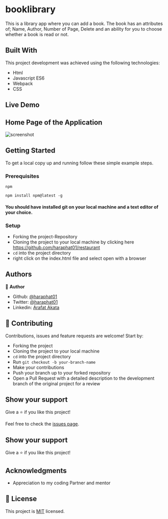 # booklibrary

This is a library app where you can add a book. The book has an attributes of; Name, Author, Number of Page, Delete and an ability for you to choose whether a book is read or not.

## Built With
This project development was achieved using the following technologies:

- Html
- Javascript ES6
- Webpack
- CSS

## Live Demo



## Home Page of the Application
![screenshot](restaurant.png)


## Getting Started

To get a local copy up and running follow these simple example steps.

### Prerequisites
    npm

    npm install npm@latest -g

#### You should have installed git on your local machine and a text editor of your choice.
### Setup

- Forking the project-Repository
- Cloning the project to your local machine by clicking here https://github.com/haraphat01/restaurant
- `cd` into the project directory
- right click on the index.html file and select open with a browser


## Authors

👤 **Author**

- Github: [@haraphat01](https://github.com/haraphat01)
- Twitter: [@haraphat01](https://twitter.com/haraphat01)
- Linkedin: [Arafat Akata](https://www.linkedin.com/in/arafat-akata/)


## 🤝 Contributing

Contributions, issues and feature requests are welcome! Start by:

- Forking the project
- Cloning the project to your local machine
- `cd` into the project directory
- Run `git checkout -b your-branch-name`
- Make your contributions
- Push your branch up to your forked repository
- Open a Pull Request with a detailed description to the development branch of the original project for a review


## Show your support

Give a ⭐️ if you like this project!

Feel free to check the [issues page](issues/).

## Show your support

Give a ⭐️ if you like this project!

## Acknowledgments

- Appreciation to my coding Partner and mentor

## 📝 License

This project is [MIT](lic.url) licensed.
